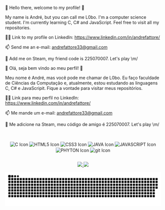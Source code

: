 🖖 Hello there, welcome to my profile! 🖖

<!--
**L0boDoMar/L0boDoMar** is a ✨ _special_ ✨😄⚡ repository because its `README.md` (this file) appears on your GitHub profile.

Here are some ideas to get you started:-->

My name is André, but you can call me L0bo. I'm a computer science student. I'm currently learning C, C# and JavaScript. Feel free to visit all my repositories.

🧑‍💻 Link to my profile on LinkedIn: https://www.linkedin.com/in/andrefattore/ 

📫 Send me an e-mail: andrefattore33@gmail.com

👾 Add me on Steam, my friend code is 225070007. Let's play \m/






🖖 Olá, seja bem vindo ao meu perfil! 🖖

<!--
**L0boDoMar/L0boDoMar** is a ✨ _special_ ✨😄⚡ repository because its `README.md` (this file) appears on your GitHub profile.

Here are some ideas to get you started:-->

Meu nome é André, mas você pode me chamar de L0bo. Eu faço faculdade de Ciências da Computação e, atualmente, estou estudando as linguagens C, C# e JavaScripit. Fique a vontade para visitar meus repositórios.

🧑‍💻 Link para meu perfil no LinkedIn: https://www.linkedin.com/in/andrefattore/ 

📫 Me mande um e-mail: andrefattore33@gmail.com

👾 Me adicione na Steam, meu código de amigo é 225070007. Let's play \m/

##
<div style="display: inline_block" align="center"><br>
<img align="center" alt="C Icon" height="50" width="60" src="https://cdn.jsdelivr.net/gh/devicons/devicon/icons/c/c-original.svg" />
<img align="center" alt="HTML5 Icon" height="50" width="60" src="https://cdn.jsdelivr.net/gh/devicons/devicon/icons/html5/html5-original.svg" />
<img align="center" alt="CSS3 Icon" height="50" width="60" src="https://cdn.jsdelivr.net/gh/devicons/devicon/icons/css3/css3-original.svg" />
<img align="center" alt="JAVA Icon" height="50" width="60" src="https://cdn.jsdelivr.net/gh/devicons/devicon/icons/java/java-original.svg" />
<img align="center" alt="JAVASCRIPT Icon" height="50" width="60" src="https://cdn.jsdelivr.net/gh/devicons/devicon/icons/javascript/javascript-original.svg" />
<img align="center" alt="PHYTON Icon" height="50" width="60" src="https://cdn.jsdelivr.net/gh/devicons/devicon/icons/python/python-original.svg" />
<img align="center" alt="git Icon" height="50" width="60" src="https://cdn.jsdelivr.net/gh/devicons/devicon/icons/git/git-original.svg" />
</div>



##
<div style="display: inline_block" align="center">
  <a href="https://github.com/L0boDoMar">
  <img height="180em" src="https://github-readme-stats.vercel.app/api?username=L0boDoMar&show_icons=true&theme=dark&include_all_commits=true&count_private=true"/>
  <img height="180em" src="https://github-readme-stats.vercel.app/api/top-langs/?username=L0boDoMar&layout=compact&langs_count=7&theme=dark"/>
</div>

![Snake animation](https://github.com/L0boDoMar/L0boDoMar/blob/output/github-contribution-grid-snake.svg)

